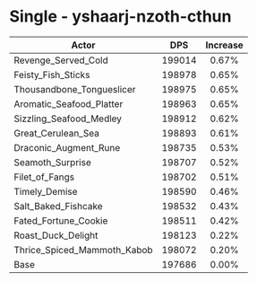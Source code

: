 # Single - yshaarj-nzoth-cthun
| Actor | DPS | Increase |
|---|:---:|:---:|
|Revenge_Served_Cold|199014|0.67%|
|Feisty_Fish_Sticks|198978|0.65%|
|Thousandbone_Tongueslicer|198975|0.65%|
|Aromatic_Seafood_Platter|198963|0.65%|
|Sizzling_Seafood_Medley|198912|0.62%|
|Great_Cerulean_Sea|198893|0.61%|
|Draconic_Augment_Rune|198735|0.53%|
|Seamoth_Surprise|198707|0.52%|
|Filet_of_Fangs|198702|0.51%|
|Timely_Demise|198590|0.46%|
|Salt_Baked_Fishcake|198532|0.43%|
|Fated_Fortune_Cookie|198511|0.42%|
|Roast_Duck_Delight|198123|0.22%|
|Thrice_Spiced_Mammoth_Kabob|198072|0.20%|
|Base|197686|0.00%|
